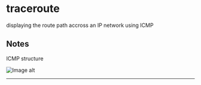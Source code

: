 # traceroute
displaying the route path accross an IP network using ICMP


Notes
------------

ICMP structure

![Image alt](https://github.com/LieutenantRed/traceroute/tree/master/png/icmp-packet.png)

_______________________________________________________